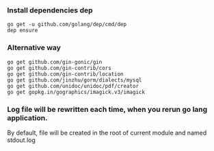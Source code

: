 ### Install dependencies dep

    go get -u github.com/golang/dep/cmd/dep
    dep ensure


### Alternative way

    go get github.com/gin-gonic/gin
    go get github.com/gin-contrib/cors
    go get github.com/gin-contrib/location
    go get github.com/jinzhu/gorm/dialects/mysql
    go get github.com/unidoc/unidoc/pdf/creator
    go get gopkg.in/gographics/imagick.v3/imagick

### Log file will be rewritten each time, when you rerun go lang application.
By default, file will be created in the root of current module and named stdout.log

